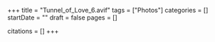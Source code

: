 +++
title = "Tunnel_of_Love_6.avif"
tags = ["Photos"]
categories = []
startDate = ""
draft = false
pages = []

citations = []
+++
